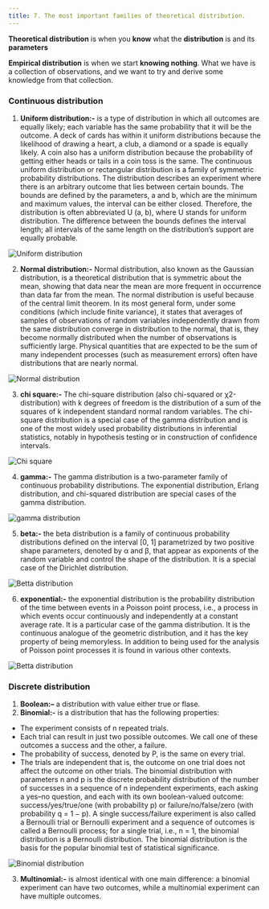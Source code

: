 ```yaml
---
title: 7. The most important families of theoretical distribution.
---
```

**Theoretical distribution** is when you **know** what the **distribution** is and its **parameters**

**Empirical distribution** is when we start **knowing nothing**. What we have is a collection of observations, and we want to try and derive some knowledge from that collection. 

### Continuous distribution

1. **Uniform distribution:-** is a type of distribution in which all outcomes are equally likely; each variable has the same probability that it will be the outcome. A deck of cards has within it uniform distributions because the likelihood of drawing a heart, a club, a diamond or a spade is equally likely. A coin also has a uniform distribution because the probability of getting either heads or tails in a coin toss is the same. The continuous uniform distribution or rectangular distribution is a family of symmetric probability distributions. The distribution describes an experiment where there is an arbitrary outcome that lies between certain bounds. The bounds are defined by the parameters, a and b, which are the minimum and maximum values, the interval can be either closed. Therefore, the distribution is often abbreviated U (a, b), where U stands for uniform distribution.
The difference between the bounds defines the interval length; all intervals of the same length on the distribution’s support are equally probable.

![Uniform distribution](/img/uniform.png)

2. **Normal distribution:-** Normal distribution, also known as the Gaussian distribution, is a theoretical distribution that is symmetric about the mean, showing that data near the mean are more frequent in occurrence than data far from the mean.
The normal distribution is useful because of the central limit theorem. In its most general form, under some conditions (which include finite variance), it states that averages of samples of observations of random variables independently drawn from the same distribution converge in distribution to the normal, that is, they become normally distributed when the number of observations is sufficiently large. Physical quantities that are expected to be the sum of many independent processes (such as measurement errors) often have distributions that are nearly normal.

![Normal distribution](/img/Normal.png)

 3. **chi square:-** The chi-square distribution (also chi-squared or χ2-distribution) with k degrees of freedom is the distribution of a sum of the squares of k independent standard normal random variables. The chi-square distribution is a special case of the gamma distribution and is one of the most widely used probability distributions in inferential statistics, notably in hypothesis testing or in construction of confidence intervals.
 
 
![Chi square](/img/k-square.png)
 
 4. **gamma:-**  The gamma distribution is a two-parameter family of continuous probability distributions. The exponential distribution, Erlang distribution, and chi-squared distribution are special cases of the gamma distribution. 
 
 
![gamma distribution](/img/gamma.png)
 
 5. **beta:-**  the beta distribution is a family of continuous probability distributions defined on the interval [0, 1] parametrized by two positive shape parameters, denoted by α and β, that appear as exponents of the random variable and control the shape of the distribution. It is a special case of the Dirichlet distribution. 
 
 
![Betta distribution](/img/beta.png)
 
 6. **exponential:-** the exponential distribution is the probability distribution of the time between events in a Poisson point process, i.e., a process in which events occur continuously and independently at a constant average rate. It is a particular case of the gamma distribution.  It is the continuous analogue of the geometric distribution, and it has the key property of being memoryless. In addition to being used for the analysis of Poisson point processes it is found in various other contexts.
 
 ![Betta distribution](/img/exponential.png)
 
 ### Discrete distribution

  1. **Boolean:–** a distribution with value either true or flase.
  2. **Binomial:-** is a distribution that has the following properties: 

  - The experiment consists of n repeated trials.
  - Each trial can result in just two possible outcomes. We call one of these outcomes a success and the other, a failure.
  - The probability of success, denoted by P, is the same on every trial.
  - The trials are independent that is, the outcome on one trial does not affect the outcome on other trials.
  The binomial distribution with parameters n and p is the discrete probability distribution of the number of successes in a sequence of n independent experiments, each asking a yes–no question, and each with its own boolean-valued outcome: success/yes/true/one (with probability p) or failure/no/false/zero (with probability q = 1 − p). A single success/failure experiment is also called a Bernoulli trial or Bernoulli experiment and a sequence of outcomes is called a Bernoulli process; for a single trial, i.e., n = 1, the binomial distribution is a Bernoulli distribution.
The binomial distribution is the basis for the popular binomial test of statistical significance.

 ![Binomial distribution](/img/binomial.png)

  3. **Multinomial:-** is almost identical with one main difference: a binomial experiment can have two outcomes, while a multinomial experiment can have multiple outcomes. 
